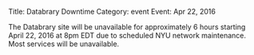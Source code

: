 Title: Databrary Downtime
Category: event
Event: Apr 22, 2016

The Databrary site will be unavailable for approximately 6 hours starting April 22, 2016 at 8pm EDT due to scheduled NYU network maintenance.  Most services will be unavailable.
